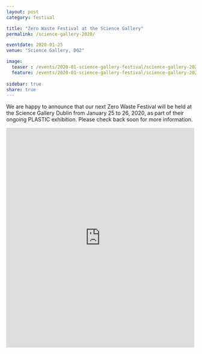 ```yaml
---
layout: post
category: festival

title: "Zero Waste Festival at the Science Gallery"
permalink: /science-gallery-2020/

eventdate: 2020-01-25
venue: "Science Gallery, D02"

image:
  teaser : /events/2020-01-science-gallery-festival/science-gallery-2020-teaser.jpg
  feature: /events/2020-01-science-gallery-festival/science-gallery-2020-feature.jpg
  
sidebar: true
share: true
---
```


We are happy to announce that our next Zero Waste Festival will be held at the Science Gallery Dublin from January 25 to 26, 2020, as part of their ongoing PLASTIC exhibition. Please check back soon for more information.

<iframe src="https://www.facebook.com/plugins/post.php?href=https%3A%2F%2Fwww.facebook.com%2FZeroWasteFestivalIreland%2Fposts%2F1326153780889646&width=500" width="500" height="582" style="border:none;overflow:hidden" scrolling="no" frameborder="0" allowTransparency="true" allow="encrypted-media"></iframe>